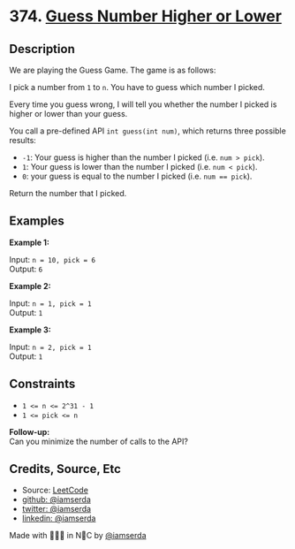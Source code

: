 # 374. [Guess Number Higher or Lower](https://leetcode.com/problems/guess-number-higher-or-lower/)

## Description

We are playing the Guess Game. The game is as follows:

I pick a number from `1` to `n`. You have to guess which number I picked.

Every time you guess wrong, I will tell you whether the number I picked is higher or lower than your guess.

You call a pre-defined API `int guess(int num)`, which returns three possible results:

- `-1`: Your guess is higher than the number I picked (i.e. `num > pick`).
- `1`: Your guess is lower than the number I picked (i.e. `num < pick`).
- `0`: your guess is equal to the number I picked (i.e. `num == pick`).

Return the number that I picked.

## Examples

**Example 1:**

Input: `n = 10, pick = 6`  
Output: `6`

**Example 2:**

Input: `n = 1, pick = 1`  
Output: `1`

**Example 3:**

Input: `n = 2, pick = 1`  
Output: `1`

## Constraints

- `1 <= n <= 2^31 - 1`
- `1 <= pick <= n`

**Follow-up:**  
Can you minimize the number of calls to the API?

## Credits, Source, Etc

- Source: [LeetCode](https://leetcode.com/problems/guess-number-higher-or-lower/)
- [github:  @iamserda](https://github.com/iamserda)
- [twitter: @iamserda](https://twitter.com/iamserda)
- [linkedin:    @iamserda](https://linkedin.com/in/iamserda)

Made with 🤍🫶🏿 in N🗽C by [@iamserda](https://www.twitter.com/iamserda)

